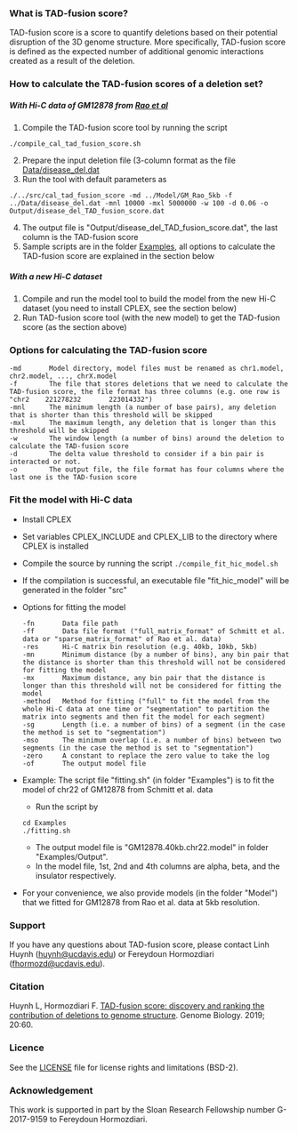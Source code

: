### What is TAD-fusion score?
TAD-fusion score is a score to quantify deletions based on their potential disruption of the 3D genome structure. More specifically, TAD-fusion score is defined as the expected number of additional genomic interactions created as a result of the deletion.

### How to calculate the TAD-fusion scores of a deletion set?

##### With Hi-C data of GM12878 from [Rao et al](https://www.cell.com/abstract/S0092-8674(14)01497-4)
  
1. Compile the TAD-fusion score tool by running the script
```
./compile_cal_tad_fusion_score.sh
```
2. Prepare the input deletion file (3-column format as the file [Data/disease_del.dat](./Data/disease_del.dat)
3. Run the tool with default parameters as 
```
./../src/cal_tad_fusion_score -md ../Model/GM_Rao_5kb -f ../Data/disease_del.dat -mnl 10000 -mxl 5000000 -w 100 -d 0.06 -o Output/disease_del_TAD_fusion_score.dat
```
4. The output file is "Output/disease_del_TAD_fusion_score.dat", the last column is the TAD-fusion score
5. Sample scripts are in the folder [Examples](./Examples), all options to calculate the TAD-fusion score are explained in the section below

##### With a new Hi-C dataset
1. Compile and run the model tool to build the model from the new Hi-C dataset (you need to install CPLEX, see the section below)
2. Run TAD-fusion score tool (with the new model) to get the TAD-fusion score (as the section above)

### Options for calculating the TAD-fusion score

    -md       Model directory, model files must be renamed as chr1.model, chr2.model, ..., chrX.model 
    -f        The file that stores deletions that we need to calculate the TAD-fusion score, the file format has three columns (e.g. one row is "chr2    221278232       223014332")
    -mnl      The minimum length (a number of base pairs), any deletion that is shorter than this threshold will be skipped
    -mxl      The maximum length, any deletion that is longer than this threshold will be skipped
    -w        The window length (a number of bins) around the deletion to calculate the TAD-fusion score
    -d        The delta value threshold to consider if a bin pair is interacted or not.
    -o        The output file, the file format has four columns where the last one is the TAD-fusion score  

### Fit the model with Hi-C data

- Install CPLEX
- Set variables CPLEX_INCLUDE and CPLEX_LIB to the directory where CPLEX is installed
- Compile the source by running the script
`./compile_fit_hic_model.sh`
- If the compilation is successful, an executable file "fit_hic_model" will be generated in the folder "src"
- Options for fitting the model

      -fn       Data file path
      -ff       Data file format ("full_matrix_format" of Schmitt et al. data or "sparse_matrix_format" of Rao et al. data)
      -res      Hi-C matrix bin resolution (e.g. 40kb, 10kb, 5kb)
      -mn       Minimum distance (by a number of bins), any bin pair that the distance is shorter than this threshold will not be considered for fitting the model
      -mx       Maximum distance, any bin pair that the distance is longer than this threshold will not be considered for fitting the model
      -method   Method for fitting ("full" to fit the model from the whole Hi-C data at one time or "segmentation" to partition the matrix into segments and then fit the model for each segment)
      -sg       Length (i.e. a number of bins) of a segment (in the case the method is set to "segmentation")
      -mso      The minimum overlap (i.e. a number of bins) between two segments (in the case the method is set to "segmentation")
      -zero     A constant to replace the zero value to take the log
      -of       The output model file
- Example: The script file "fitting.sh" (in folder "Examples") is to fit the model of chr22 of GM12878 from Schmitt et al. data
   - Run the script by
   ```
   cd Examples
   ./fitting.sh
   ```
   - The output model file is "GM12878.40kb.chr22.model" in folder "Examples/Output".
   - In the model file, 1st, 2nd and 4th columns are alpha, beta, and the insulator respectively.
- For your convenience, we also provide models (in the folder "Model") that we fitted for GM12878 from Rao et al. data at 5kb resolution.

### Support

If you have any questions about TAD-fusion score, please contact Linh Huynh (huynh@ucdavis.edu) or Fereydoun Hormozdiari (fhormozd@ucdavis.edu).

### Citation

Huynh L, Hormozdiari F. [TAD-fusion score: discovery and ranking the contribution of deletions to genome structure](https://genomebiology.biomedcentral.com/articles/10.1186/s13059-019-1666-7). Genome Biology. 2019; 20:60.

### Licence

See the [LICENSE](./LICENSE.txt) file for license rights and limitations (BSD-2).

### Acknowledgement

This work is supported in part by the Sloan Research Fellowship number G-2017-9159 to Fereydoun Hormozdiari.
